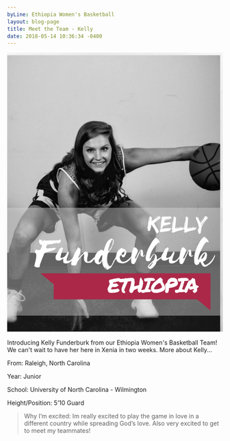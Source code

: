 ```yaml
---
byLine: Ethiopia Women's Basketball
layout: blog-page
title: Meet the Team - Kelly
date: 2018-05-14 10:36:34 -0400
---
```

![](/uploads/2018/05/14/ALLORA-4.jpg)

Introducing Kelly Funderburk from our Ethiopia Women's Basketball Team! We can't wait to have her here in Xenia in two weeks. More about Kelly...

From: Raleigh, North Carolina 

Year: Junior 

School: University of North Carolina - Wilmington 

Height/Position: 5’10 Guard

> Why I’m excited: Im really excited to play the game in love in a different country while spreading God’s love. Also very excited to get to meet my teammates! 